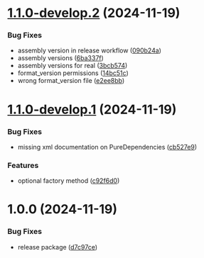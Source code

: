 # [1.1.0-develop.2](https://github.com/Hertzole/pure-dependencies/compare/v1.1.0-develop.1...v1.1.0-develop.2) (2024-11-19)


### Bug Fixes

* assembly version in release workflow ([090b24a](https://github.com/Hertzole/pure-dependencies/commit/090b24a2c54b3a7db83deaa90b5ab24fc5e5cac2))
* assembly versions ([6ba337f](https://github.com/Hertzole/pure-dependencies/commit/6ba337f93eebb456d2daf4cb3721c552050fd0c2))
* assembly versions for real ([3bcb574](https://github.com/Hertzole/pure-dependencies/commit/3bcb57494ca62123d7d3dfd03e2181ded9357dee))
* format_version permissions ([14bc51c](https://github.com/Hertzole/pure-dependencies/commit/14bc51cc69ccfd4232f2993dc032be23ee7389a5))
* wrong format_version file ([e2ee8bb](https://github.com/Hertzole/pure-dependencies/commit/e2ee8bb5d6b72def7b65e628af49935fe781688b))

# [1.1.0-develop.1](https://github.com/Hertzole/pure-dependencies/compare/v1.0.0...v1.1.0-develop.1) (2024-11-19)


### Bug Fixes

* missing xml documentation on PureDependencies ([cb527e9](https://github.com/Hertzole/pure-dependencies/commit/cb527e9cc27b1922c3b97072315c800cb8896ef1))


### Features

* optional factory method ([c92f6d0](https://github.com/Hertzole/pure-dependencies/commit/c92f6d0ba63b9ab79dd3f87d59012636dd7d792e))

# 1.0.0 (2024-11-19)


### Bug Fixes

* release package ([d7c97ce](https://github.com/Hertzole/pure-dependencies/commit/d7c97ce732f60dc8dec00102b35621cc8a8b8c33))
